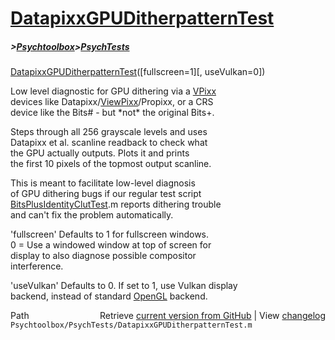 # [DatapixxGPUDitherpatternTest](DatapixxGPUDitherpatternTest)
##### >[Psychtoolbox](Psychtoolbox)>[PsychTests](PsychTests)

[DatapixxGPUDitherpatternTest](DatapixxGPUDitherpatternTest)([fullscreen=1][, useVulkan=0])  
  
Low level diagnostic for GPU dithering via a [VPixx](VPixx)  
devices like Datapixx/[ViewPixx](ViewPixx)/Propixx, or a CRS  
device like the Bits\# - but \*not\* the original Bits+.  
  
Steps through all 256 grayscale levels and uses  
Datapixx et al. scanline readback to check what  
the GPU actually outputs. Plots it and prints  
the first 10 pixels of the topmost output scanline.  
  
This is meant to facilitate low-level diagnosis  
of GPU dithering bugs if our regular test script  
[BitsPlusIdentityClutTest](BitsPlusIdentityClutTest).m reports dithering trouble  
and can't fix the problem automatically.  
  
'fullscreen' Defaults to 1 for fullscreen windows.  
0 = Use a windowed window at top of screen for  
display to also diagnose possible compositor  
interference.  
  
'useVulkan' Defaults to 0. If set to 1, use Vulkan display  
backend, instead of standard [OpenGL](OpenGL) backend.  
  




<div class="code_header" style="text-align:right;">
  <span style="float:left;">Path&nbsp;&nbsp;</span> <span class="counter">Retrieve <a href=
  "https://raw.github.com/Psychtoolbox-3/Psychtoolbox-3/beta/Psychtoolbox/PsychTests/DatapixxGPUDitherpatternTest.m">current version from GitHub</a> | View <a href=
  "https://github.com/Psychtoolbox-3/Psychtoolbox-3/commits/beta/Psychtoolbox/PsychTests/DatapixxGPUDitherpatternTest.m">changelog</a></span>
</div>
<div class="code">
  <code>Psychtoolbox/PsychTests/DatapixxGPUDitherpatternTest.m</code>
</div>

